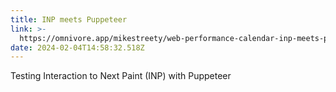 ```yaml
---
title: INP meets Puppeteer
link: >-
  https://omnivore.app/mikestreety/web-performance-calendar-inp-meets-puppeteer-18d5c63f357
date: 2024-02-04T14:58:32.518Z
---
```


Testing Interaction to Next Paint (INP) with Puppeteer
